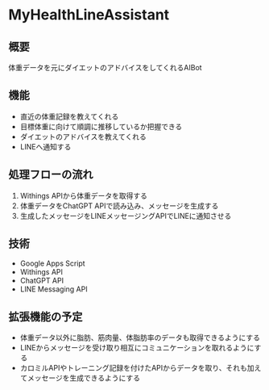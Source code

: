 # MyHealthLineAssistant

## 概要
体重データを元にダイエットのアドバイスをしてくれるAIBot

## 機能

- 直近の体重記録を教えてくれる
- 目標体重に向けて順調に推移しているか把握できる
- ダイエットのアドバイスを教えてくれる
- LINEへ通知する

## 処理フローの流れ

1. Withings APIから体重データを取得する
2. 体重データをChatGPT APIで読み込み、メッセージを生成する
3. 生成したメッセージをLINEメッセージングAPIでLINEに通知させる

## 技術

- Google Apps Script
- Withings API
- ChatGPT API
- LINE Messaging API

## 拡張機能の予定

- 体重データ以外に脂肪、筋肉量、体脂肪率のデータも取得できるようにする
- LINEからメッセージを受け取り相互にコミュニケーションを取れるようにする
- カロミルAPIやトレーニング記録を付けたAPIからデータを取り、それも加えてメッセージを生成できるようにする

